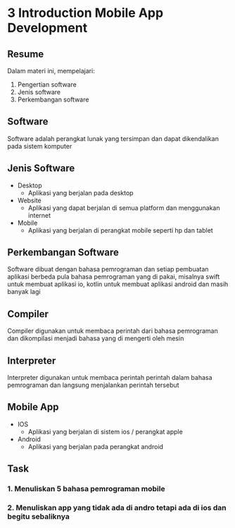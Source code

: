 # 3 Introduction Mobile App Development

## Resume
Dalam materi ini, mempelajari:
1. Pengertian software
2. Jenis software
3. Perkembangan software

## Software
Software adalah perangkat lunak yang tersimpan dan dapat dikendalikan pada sistem komputer
## Jenis Software
* Desktop
    + Aplikasi yang berjalan pada desktop
* Website
    + Aplikasi yang dapat berjalan di semua platform dan menggunakan internet
* Mobile
    + Aplikasi yang berjalan di perangkat mobile seperti hp dan tablet
## Perkembangan Software
Software dibuat dengan bahasa pemrograman dan setiap pembuatan aplikasi berbeda pula bahasa pemrograman yang di pakai, misalnya swift untuk membuat aplikasi io, kotlin untuk membuat aplikasi android dan masih banyak lagi
## Compiler
Compiler digunakan untuk membaca perintah dari bahasa pemrograman dan dikompilasi menjadi bahasa yang di mengerti oleh mesin
## Interpreter
Interpreter digunakan untuk membaca perintah perintah dalam bahasa pemrograman dan langsung menjalankan perintah tersebut
## Mobile App
* IOS
    + Aplikasi yang berjalan di sistem ios / perangkat apple
* Android 
    + Aplikasi yang berjalan pada perangkat android

## Task
### 1. Menuliskan 5 bahasa pemrograman mobile

### 2. Menuliskan app yang tidak ada di andro tetapi ada di ios dan begitu sebaliknya
